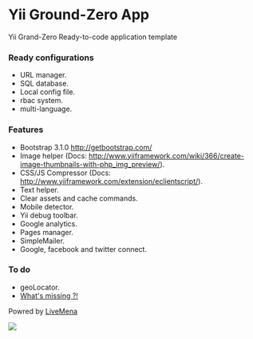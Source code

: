 Yii Ground-Zero App
=========
Yii Grand-Zero Ready-to-code application template

### Ready configurations
- URL manager.
- SQL database.
- Local config file.
- rbac system.
- multi-language.

### Features
- Bootstrap 3.1.0 http://getbootstrap.com/
- Image helper (Docs: http://www.yiiframework.com/wiki/366/create-image-thumbnails-with-php_img_preview/).
- CSS/JS Compressor (Docs: http://www.yiiframework.com/extension/eclientscript/).
- Text helper.
- Clear assets and cache commands.
- Mobile detector.
- Yii debug toolbar.
- Google analytics.
- Pages manager.
- SimpleMailer.
- Google, facebook and twitter connect.

### To do
- geoLocator.
- [What's missing ?!](https://github.com/livemena/Yii-GZero/issues/new)

Powred by [LiveMena](http://livemena.com/)

![](http://livemena.com/img/logo-b1.png)
